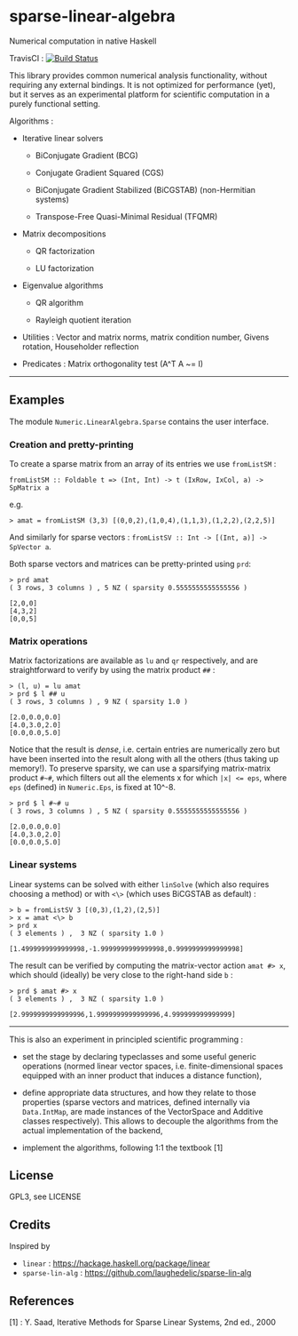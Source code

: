 # sparse-linear-algebra

Numerical computation in native Haskell

TravisCI : [![Build Status](https://travis-ci.org/ocramz/sparse-linear-algebra.png)](https://travis-ci.org/ocramz/sparse-linear-algebra)

This library provides common numerical analysis functionality, without requiring any external bindings. It is not optimized for performance (yet), but it serves as an experimental platform for scientific computation in a purely functional setting.

Algorithms :

* Iterative linear solvers

    * BiConjugate Gradient (BCG)

    * Conjugate Gradient Squared (CGS)

    * BiConjugate Gradient Stabilized (BiCGSTAB) (non-Hermitian systems)

    * Transpose-Free Quasi-Minimal Residual (TFQMR)

* Matrix decompositions

    * QR factorization

    * LU factorization

* Eigenvalue algorithms

    * QR algorithm

    * Rayleigh quotient iteration

* Utilities : Vector and matrix norms, matrix condition number, Givens rotation, Householder reflection

* Predicates : Matrix orthogonality test (A^T A ~= I)


---------

## Examples

The module `Numeric.LinearAlgebra.Sparse` contains the user interface.

### Creation and pretty-printing

To create a sparse matrix from an array of its entries we use `fromListSM` :

    fromListSM :: Foldable t => (Int, Int) -> t (IxRow, IxCol, a) -> SpMatrix a

e.g.

    > amat = fromListSM (3,3) [(0,0,2),(1,0,4),(1,1,3),(1,2,2),(2,2,5)]

And similarly for sparse vectors : `fromListSV :: Int -> [(Int, a)] -> SpVector a`.

Both sparse vectors and matrices can be pretty-printed using `prd`:

    > prd amat
    ( 3 rows, 3 columns ) , 5 NZ ( sparsity 0.5555555555555556 )

    [2,0,0]
    [4,3,2]
    [0,0,5]

### Matrix operations

Matrix factorizations are available as `lu` and `qr` respectively, and are straightforward to verify by using the matrix product `##`  :

    > (l, u) = lu amat
    > prd $ l ## u
    ( 3 rows, 3 columns ) , 9 NZ ( sparsity 1.0 )

    [2.0,0.0,0.0]
    [4.0,3.0,2.0]
    [0.0,0.0,5.0]

Notice that the result is _dense_, i.e. certain entries are numerically zero but have been inserted into the result along with all the others (thus taking up memory!).
To preserve sparsity, we can use a sparsifying matrix-matrix product `#~#`, which filters out all the elements x for which `|x| <= eps`, where `eps` (defined) in `Numeric.Eps`, is fixed at 10^-8.

    > prd $ l #~# u
    ( 3 rows, 3 columns ) , 5 NZ ( sparsity 0.5555555555555556 )

    [2.0,0.0,0.0]
    [4.0,3.0,2.0]
    [0.0,0.0,5.0]


### Linear systems

Linear systems can be solved with either `linSolve` (which also requires choosing a method) or with `<\>` (which uses BiCGSTAB as default) :

    > b = fromListSV 3 [(0,3),(1,2),(2,5)]
    > x = amat <\> b
    > prd x
    ( 3 elements ) ,  3 NZ ( sparsity 1.0 )

    [1.4999999999999998,-1.9999999999999998,0.9999999999999998]

The result can be verified by computing the matrix-vector action `amat #> x`, which should (ideally) be very close to the right-hand side `b` :

    > prd $ amat #> x
    ( 3 elements ) ,  3 NZ ( sparsity 1.0 )

    [2.9999999999999996,1.9999999999999996,4.999999999999999]




----------

This is also an experiment in principled scientific programming :

* set the stage by declaring typeclasses and some useful generic operations (normed linear vector spaces, i.e. finite-dimensional spaces equipped with an inner product that induces a distance function),

* define appropriate data structures, and how they relate to those properties (sparse vectors and matrices, defined internally via `Data.IntMap`, are made instances of the VectorSpace and Additive classes respectively). This allows to decouple the algorithms from the actual implementation of the backend,

* implement the algorithms, following 1:1 the textbook [1] 


## License

GPL3, see LICENSE

## Credits

Inspired by

* `linear` : https://hackage.haskell.org/package/linear
* `sparse-lin-alg` : https://github.com/laughedelic/sparse-lin-alg

## References

[1] : Y. Saad, Iterative Methods for Sparse Linear Systems, 2nd ed., 2000